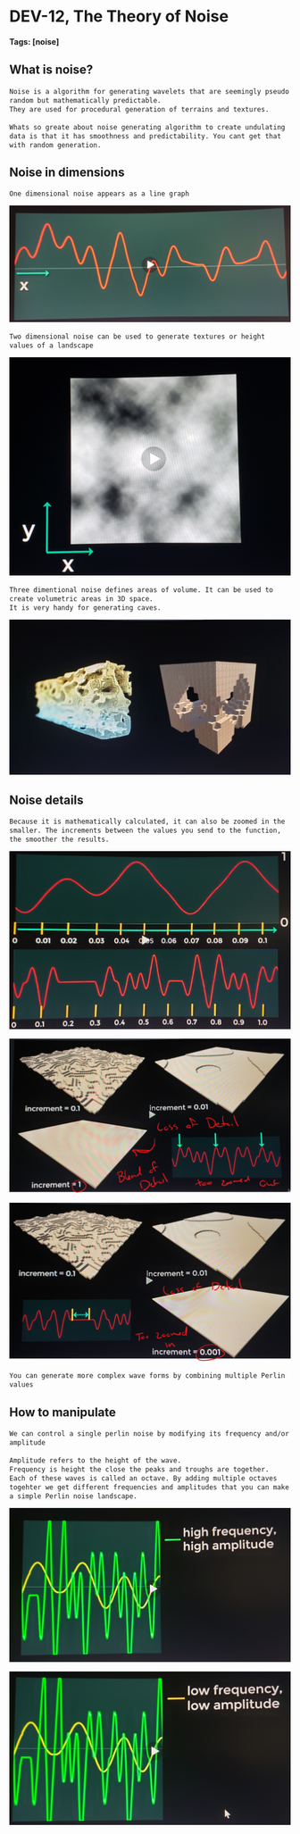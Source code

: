 # DEV-12, The Theory of Noise
#### Tags: [noise]

## What is noise?
    Noise is a algorithm for generating wavelets that are seemingly pseudo random but mathematically predictable.
    They are used for procedural generation of terrains and textures.

    Whats so greate about noise generating algorithm to create undulating data is that it has smoothness and predictability. You cant get that with random generation.

## Noise in dimensions

    One dimensional noise appears as a line graph

![](../images/DEV-12/DEV-12-A.png)

    Two dimensional noise can be used to generate textures or height values of a landscape

![](../images/DEV-12/DEV-12-B.png)

    Three dimentional noise defines areas of volume. It can be used to create volumetric areas in 3D space.
    It is very handy for generating caves.

![](../images/DEV-12/DEV-12-C.png)

## Noise details

    Because it is mathematically calculated, it can also be zoomed in the smaller. The increments between the values you send to the function, the smoother the results.

![](../images/DEV-12/DEV-12-D.png)

![](../images/DEV-12/DEV-12-E.png)

![](../images/DEV-12/DEV-12-F.png)

    You can generate more complex wave forms by combining multiple Perlin values

## How to manipulate

    We can control a single perlin noise by modifying its frequency and/or amplitude

    Amplitude refers to the height of the wave.
    Frequency is height the close the peaks and troughs are together.
    Each of these waves is called an octave. By adding multiple octaves togehter we get different frequencies and amplitudes that you can make a simple Perlin noise landscape.

![](../images/DEV-12/DEV-12-G.png)

![](../images/DEV-12/DEV-12-H.png)